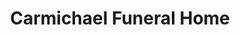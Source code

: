---
title: "Carmichael Funeral Home"
url: /marietta/carmichael-funeral-home/
shop: funeral directors
---